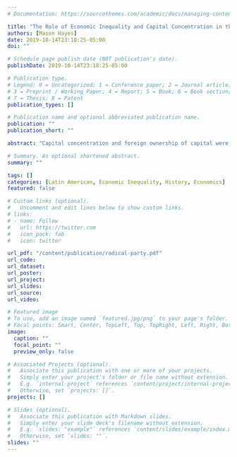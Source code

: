 ```yaml
---
# Documentation: https://sourcethemes.com/academic/docs/managing-content/

title: "The Role of Economic Inequality and Capital Concentration in the Rise of the Radical Party in Argentina"
authors: [Mason Hayes]
date: 2019-10-14T23:18:25-05:00
doi: ""

# Schedule page publish date (NOT publication's date).
publishDate: 2019-10-14T23:18:25-05:00

# Publication type.
# Legend: 0 = Uncategorized; 1 = Conference paper; 2 = Journal article;
# 3 = Preprint / Working Paper; 4 = Report; 5 = Book; 6 = Book section;
# 7 = Thesis; 8 = Patent
publication_types: []

# Publication name and optional abbreviated publication name.
publication: ""
publication_short: ""

abstract: "Capital concentration and foreign ownership of capital were essential factors in the successful formation of a class alliance between the middle class and the local capitalist class through their creation of a common enemy in Argentina – the oligarchy. The Radical Party could not have been successful, and indeed would probably never have been formed, if not for the growth in power of the ruling oligarch."

# Summary. An optional shortened abstract.
summary: ""

tags: []
categories: [Latin American, Economic Inequality, History, Economics]
featured: false

# Custom links (optional).
#   Uncomment and edit lines below to show custom links.
# links:
# - name: Follow
#   url: https://twitter.com
#   icon_pack: fab
#   icon: twitter

url_pdf: "/content/publication/radical-party.pdf"
url_code:
url_dataset:
url_poster:
url_project:
url_slides:
url_source:
url_video:

# Featured image
# To use, add an image named `featured.jpg/png` to your page's folder. 
# Focal points: Smart, Center, TopLeft, Top, TopRight, Left, Right, BottomLeft, Bottom, BottomRight.
image:
  caption: ""
  focal_point: ""
  preview_only: false

# Associated Projects (optional).
#   Associate this publication with one or more of your projects.
#   Simply enter your project's folder or file name without extension.
#   E.g. `internal-project` references `content/project/internal-project/index.md`.
#   Otherwise, set `projects: []`.
projects: []

# Slides (optional).
#   Associate this publication with Markdown slides.
#   Simply enter your slide deck's filename without extension.
#   E.g. `slides: "example"` references `content/slides/example/index.md`.
#   Otherwise, set `slides: ""`.
slides: ""
---
```

